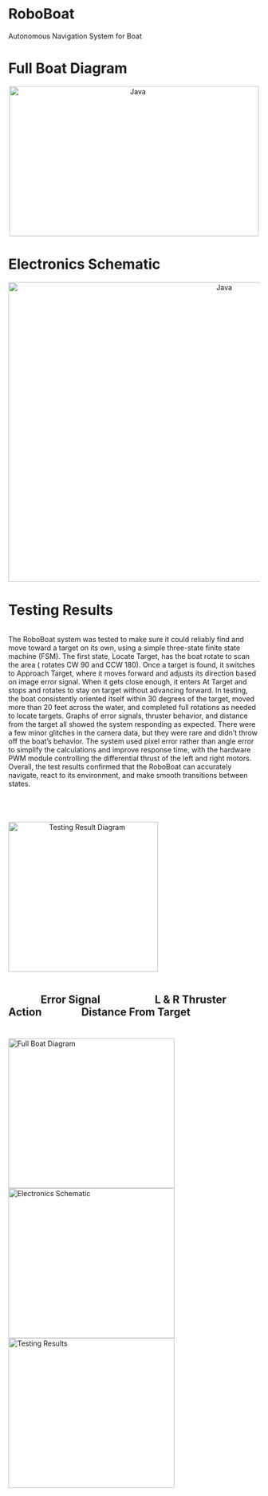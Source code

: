 # RoboBoat
Autonomous Navigation System for Boat

# Full Boat Diagram
<p align="center">
   <img align="middle" alt="Java" width="500px" height="300px"src="https://github.com/user-attachments/assets/742fffdf-3da5-4602-a967-c3886a6e2ee0">
</p>

# Electronics Schematic
<p align="center">
   <img align="middle" alt="Java" width="850px" height="600" height="350px"src="https://github.com/user-attachments/assets/21d40257-a20d-49e6-9029-5e83bc6b3402">
</p>

# Testing Results


<div style="display: flex; align-items: center; justify-content: space-between; gap: 40px; flex-wrap: wrap;">
    <p>The RoboBoat system was tested to make sure it could reliably find and move toward a target on its own, using a simple three-state finite state machine (FSM). The first state, Locate Target, has the boat rotate to scan the area ( rotates CW 90 and CCW 180). Once a target is found, it switches to Approach Target, where it moves forward and adjusts its direction based on image error signal. When it gets close enough, it enters At Target and stops and rotates to stay on target without advancing forward. In testing, the boat consistently oriented itself within 30 degrees of the target, moved more than 20 feet across the water, and completed full rotations as needed to locate targets. Graphs of error signals, thruster behavior, and distance from the target all showed the system responding as expected. There were a few minor glitches in the camera data, but they were rare and didn’t throw off the boat’s behavior. The system used pixel error rather than angle error to simplify the calculations and improve response time, with the hardware PWM module controlling the differential thrust of the left and right motors. Overall, the test results confirmed that the RoboBoat can accurately navigate, react to its environment, and make smooth transitions between states.</p>
  <p align="center">
    <img src="https://github.com/user-attachments/assets/baa7b4d3-000d-45b1-85ac-50ec8dc19493" alt="Testing Result Diagram" width="300px" height="300px">
 </p>
</div>

## &nbsp;&nbsp;&nbsp;&nbsp;&nbsp;&nbsp;&nbsp;&nbsp;&nbsp; &nbsp;&nbsp;&nbsp;Error Signal&nbsp;&nbsp;&nbsp;&nbsp;&nbsp;&nbsp;&nbsp;&nbsp;&nbsp;&nbsp;&nbsp;&nbsp; &nbsp;&nbsp;&nbsp;&nbsp;&nbsp;&nbsp;&nbsp;&nbsp; L & R Thruster Action &nbsp;&nbsp;&nbsp;&nbsp;&nbsp;&nbsp;&nbsp;&nbsp;&nbsp;&nbsp;&nbsp;&nbsp;&nbsp;&nbsp;&nbsp;Distance From Target
<div style="display: flex; justify-content: center; gap: 10px;">
  <div>
    <h3></h3>
    <img src="https://github.com/user-attachments/assets/5c11512f-fde7-477e-9ef7-24ec72924257" alt="Full Boat Diagram" height ="300px" width="333px">
    <img src="https://github.com/user-attachments/assets/d40e7fa0-4230-497b-b922-127d68dbeefa" alt="Electronics Schematic" height ="300px" width="333px">
    <img src="https://github.com/user-attachments/assets/50890a11-6ce5-4d64-ab0b-d71a6e1e8860" alt="Testing Results" height ="300px" width="333px">
  </div>
</div>

